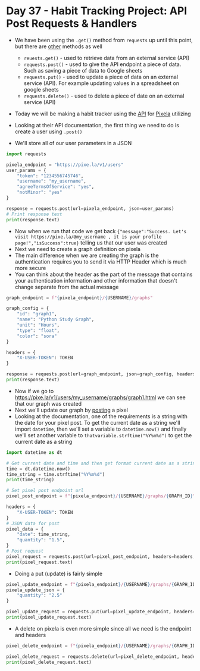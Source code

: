 # Day 37 - Habit Tracking Project: API Post Requests & Handlers

- We have been using the `.get()` method from `requests` up until this point, but there are [other](https://requests.readthedocs.io/en/latest/api/) methods as well
    + `reuests.get()` - used to retrieve data from an external service (API)
    + `requests.post()` - used to give the API endpoint a piece of data. Such as saving a piece of data to Google sheets
    + `requests.put()` - used to update a piece of data on an external service (API). For example updating values in a spreadsheet on google sheets
    + `requests.delete()` - used to delete a piece of date on an external service (API)

- Today we will be making a habit tracker using the [API](https://docs.pixe.la/) for [Pixela](https://pixe.la/) utilizing 
- Looking at their API documentation, the first thing we need to do is create a user using `.post()`
- We'll store all of our user parameters in a JSON 
```python
import requests

pixela_endpoint = "https://pixe.la/v1/users"
user_params = {
    "token": "1234556745746",
    "username": "my_username",
    "agreeTermsOfService": "yes",
    "notMinor": "yes"
}

response = requests.post(url=pixela_endpoint, json=user_params)
# Print response text
print(response.text)
```

- Now when we run that code we get back `{"message":"Success. Let's visit https://pixe.la/@my_username , it is your profile page!","isSuccess":true}` telling us that our user was created
- Next we need to create a graph definition on pixela
- The main difference when we are creating the graph is the authentication requires you to send it via HTTP Header which is much more secure
- You can think about the header as the part of the message that contains your authentication information and other information that doesn't change separate from the actual message

```python
graph_endpoint = f"{pixela_endpoint}/{USERNAME}/graphs"

graph_config = {
    "id": "graph1",
    "name": "Python Study Graph",
    "unit": "Hours",
    "type": "float",
    "color": "sora"
}

headers = {
    "X-USER-TOKEN": TOKEN
}

response = requests.post(url=graph_endpoint, json=graph_config, headers=headers)
print(response.text)
```
- Now if we go to https://pixe.la/v1/users/my_username/graphs/graph1.html we can see that our graph was created
- Next we'll update our graph by [posting](https://docs.pixe.la/entry/post-pixel) a pixel
- Looking at the documentation, one of the requirements is a string with the date for your pixel post. To get the current date as a string we'll import `datetime`, then we'll set a variable to `datetime.now()` and finally we'll set another variable to `thatvariable.strftime("%Y%m%d")` to get the current date as a string
```python
import datetime as dt

# Get current date and time and then get format current date as a string
time = dt.datetime.now()
time_string = time.strftime("%Y%m%d")
print(time_string)

# Set pixel post endpoint url
pixel_post_endpoint = f"{pixela_endpoint}/{USERNAME}/graphs/{GRAPH_ID}"

headers = {
    "X-USER-TOKEN": TOKEN
}
# JSON data for post
pixel_data = {
    "date": time_string,
    "quantity": "1.5",
}
# Post request
pixel_request = requests.post(url=pixel_post_endpoint, headers=headers, json=pixel_data)
print(pixel_request.text)
```

- Doing a put (update) is fairly simple
```python
pixel_update_endpoint = f"{pixela_endpoint}/{USERNAME}/graphs/{GRAPH_ID}/{time_string}"
pixela_update_json = {
    "quantity": "2.5"
}

pixel_update_request = requests.put(url=pixel_update_endpoint, headers=headers, json=pixela_update_json)
print(pixel_update_request.text)
```
- A delete on pixela is even more simple since all we need is the endpoint and headers
```python
pixel_delete_endpoint = f"{pixela_endpoint}/{USERNAME}/graphs/{GRAPH_ID}/{time_string}"

pixel_delete_request = requests.delete(url=pixel_delete_endpoint, headers=headers)
print(pixel_delete_request.text)
```
